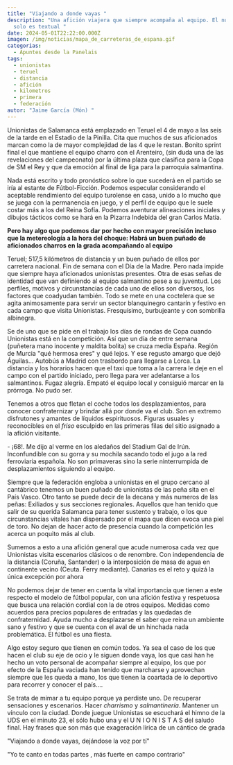 ```yaml
---
title: "Viajando a donde vayas "
description: "Una afición viajera que siempre acompaña al equipo. El nunca viaja
  solo es textual "
date: 2024-05-01T22:22:00.000Z
imagen: /img/noticias/mapa_de_carreteras_de_espana.gif
categorias:
  - Apuntes desde la Panelais
tags:
  - unionistas
  - teruel
  - distancia
  - afición
  - kilometros
  - primera
  - federación
autor: "Jaime García (Món) "
---
```

Unionistas de Salamanca está emplazado en Teruel el 4 de mayo a las seis de la tarde en el Estadio de la Pinilla. Cita que muchos de sus aficionados marcan como la de mayor complejidad de las 4 que le restan. Bonito sprint final el que mantiene el equipo charro con el Arenteiro, (sin duda una de las revelaciones del campeonato) por la última plaza que clasifica para la Copa de SM el Rey y que da emoción al final de liga para la parroquia salmantina.

Nada está escrito y todo pronóstico sobre lo que sucederá en el partido se iría al estante de Fútbol-Ficción. Podemos especular considerando el aceptable rendimiento del equipo turolense en casa, unido a lo mucho que se juega con la permanencia en juego, y el perfil de equipo que le suele costar más a los del Reina Sofía. Podemos aventurar alineaciones iniciales y dibujos tácticos como se hará en la Pizarra Indebida del gran Carlos Matía.

**Pero hay algo que podemos dar por hecho con mayor precisión incluso que la metereología a la hora del choque: Habrá un buen puñado de aficionados charros en la grada acompañando al equipo**

Teruel; 517,5 kilómetros de distancia y un buen puñado de ellos por carretera nacional. Fin de semana con el Día de la Madre. Pero nada impide que siempre haya aficionados unionistas presentes. Otra de esas señas de identidad que van definiendo al equipo salmantino pese a su juventud. Los perfiles, motivos y circunstancias de cada uno de ellos son diversos, los factores que coadyudan también. Todo se mete en una coctelera que se agita animosamente para servir un sector blanquinegro cantarín y festivo en cada campo que visita Unionistas. Fresquísimo, burbujeante y con sombrilla albinegra.

Se de uno que se pide en el trabajo los días de rondas de Copa cuando Unionistas está en la competición. Así que un día de entre semana (puñetera mano inocente y maldita bolita) se cruza media España. Región de Murcia "qué hermosa eres" y qué lejos. Y ese regusto amargo que dejó Águilas... Autobús a Madrid con trasbordo para llegarse a Lorca. La distancia y los horarios hacen que el taxi que toma a la carrera le deje en el campo con el partido iniciado,  pero llega para ver adelantarse a los salmantinos. Fugaz alegría. Empató el equipo local y consiguió marcar en la prórroga. No pudo ser.

Tenemos a otros que fletan el coche todos los desplazamientos, para conocer confraternizar y brindar allá por donde va el club. Son en extremo disfrutones y amantes de líquidos espirituosos. Figuras usuales y reconocibles en el *friso* esculpido en las primeras filas del sitio asignado a la afición visitante.

\- ¡68!. Me dijo al verme en los aledaños del Stadium Gal de Irún. Inconfundible con su gorra y su mochila sacando todo el jugo a la red ferroviaria española. No son primaveras sino la serie ninterrumpida de desplazamientos siguiendo al equipo.

Siempre que la federación engloba a unionistas en el grupo cercano al cantábrico tenemos un buen puñado de unionistas de las peña sita en el País Vasco. Otro tanto se puede decir de la decana y más numeros de las peñas: Exiliados y sus secciones regionales. Aquellos que han tenido que salir de su querida Salamanca para tener sustento y trabajo, o los que circunstancias vitales han dispersado por el mapa que dicen evoca una piel de toro. No dejan de hacer acto de presencia cuando la competición les acerca un poquito más al club.

Sumemos a esto a una afición general que acude numerosa cada vez que Unionistas visita escenarios clásicos o de renombre. Con independencia de la distancia (Coruña, Santander) o la interposición de masa de agua en continente vecino (Ceuta. Ferry mediante). Canarias es el reto y quizá la única excepción por ahora

No podemos dejar de tener en cuenta la vital importancia que tienen a este respecto el modelo de fútbol popular, con una afición festiva y respetuosa que busca una relación cordial con la de otros equipos. Medidas como acuerdos para precios populares de entradas y las quedadas de confraternidad. Ayuda mucho a desplazarse el saber que reina un ambiente sano y festivo y que se cuenta con el aval de un hinchada nada problemática. El fútbol es una fiesta.

Algo estoy seguro que tienen en común todos. Ya sea el caso de los que hacen el club su eje de ocio y le siguen donde vaya, los que casi han he hecho un voto personal  de acompañar siempre al equipo, los que por efecto de la España vaciada han tenido que marcharse y aprovechan siempre que les queda a mano, los que tienen la coartada de lo deportivo para recorrer y conocer el país....

Se trata de mimar a tu equipo porque ya perdiste uno. De recuperar sensaciones y escenarios. Hacer *charrismo* y *salmantinería*. Mantener un vínculo con la ciudad. Donde juegue Unionistas se escuchará el himno de la UDS en el minuto 23, el sólo hubo una y el U N I O N I S T A S del saludo final. Hay frases que son más que exageración lírica de un cántico de grada

"Viajando a donde vayas, dejándose la voz por tí"

"Yo te canto en todas partes , más fuerte en campo contrario"
